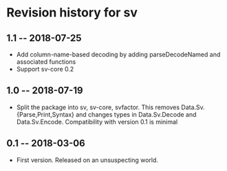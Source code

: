 # Revision history for sv

## 1.1 -- 2018-07-25

* Add column-name-based decoding by adding parseDecodeNamed and associated functions
* Support sv-core 0.2

## 1.0 -- 2018-07-19

* Split the package into sv, sv-core, svfactor. This removes Data.Sv.{Parse,Print,Syntax}
  and changes types in Data.Sv.Decode and Data.Sv.Encode.
  Compatibility with version 0.1 is minimal

## 0.1 -- 2018-03-06

* First version. Released on an unsuspecting world.
